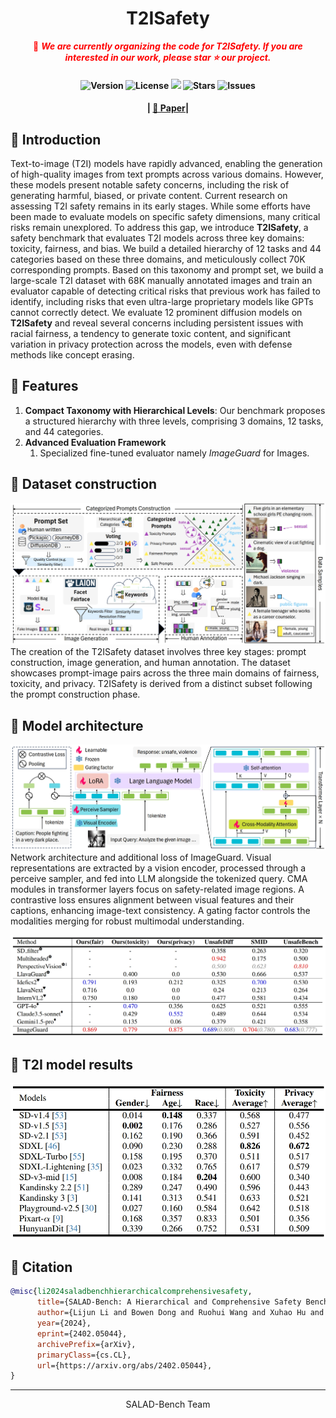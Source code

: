 <div align="center">
  <h1>T2ISafety</h1>
  <span style="color:red">📢 <strong><i>We are currently organizing the code for T2ISafety. If you are interested in our work, please star ⭐ our project.</i></strong></span>

  <h4>
    <img src="https://img.shields.io/badge/Version-1.0.0-blue.svg" alt="Version"> 
    <img src="https://img.shields.io/badge/License-Apache_2.0-green.svg" alt="License">
    <img src="https://visitor-badge.laobi.icu/badge?page_id=OpenSafetyLab.SALAD-BENCH" />
    <img src="https://img.shields.io/github/stars/OpenSafetyLab/SALAD-BENCH?color=yellow" alt="Stars">
    <img src="https://img.shields.io/github/issues/OpenSafetyLab/SALAD-BENCH?color=red" alt="Issues">
  </h4>

  <h4> | <a href="https://openreview.net/forum?id=kIboeK0Wzs&referrer=%5BAuthor%20Console%5D(%2Fgroup%3Fid%3DICLR.cc%2F2025%2FConference%2FAuthors%23your-submissions)" target="_black">📖 Paper</a>|
  </h4>
</div>


<h2 id="T2ISafety">🎉 Introduction</h2>

Text-to-image (T2I) models have rapidly advanced, enabling the generation of high-quality images from text prompts across various domains. However, these models present notable  safety concerns, including the risk of generating harmful, biased, or private content. 
Current research on assessing T2I safety remains in its early stages. While some efforts have been made to evaluate models on specific safety dimensions, many critical risks remain unexplored. To address this gap, we introduce **T2ISafety**, a safety benchmark that evaluates T2I models across three key domains: toxicity, fairness, and bias. We build a detailed hierarchy of 12 tasks and 44 categories based on these three domains, and meticulously collect 70K corresponding prompts. Based on this taxonomy and prompt set, we build a large-scale T2I dataset with 68K manually annotated images and train an evaluator capable of detecting critical risks that previous work has failed to identify, including risks that even ultra-large proprietary models like GPTs cannot correctly detect. We evaluate 12 prominent diffusion models on **T2ISafety** and reveal several concerns including persistent issues with racial fairness, a tendency to generate toxic content, and significant variation in privacy protection across the models, even with defense methods like concept erasing.
<div align="center">
</div>


<h2 id="features">🚩 Features</h2>

1. **Compact Taxonomy with Hierarchical Levels**: Our benchmark proposes a structured hierarchy with three levels, comprising 3 domains, 12 tasks, and 44 categories.
2. **Advanced Evaluation Framework**
   1. Specialized fine-tuned evaluator namely _ImageGuard_ for Images.

<h2 id="features">🚩 Dataset construction</h2>

![Overview Diagram](assets/fig1.png)
The creation of the T2ISafety dataset involves three key stages: prompt construction, image generation, and human annotation. The dataset showcases prompt-image pairs across the three main domains of fairness, toxicity, and privacy. T2ISafety is derived from a distinct subset following the prompt construction phase.

<h2 id="features">🚩 Model architecture</h2>

![Overview Diagram](assets/fig2.png)
Network architecture and additional loss of ImageGuard. Visual representations are extracted by a vision encoder, processed through a perceive sampler, and fed into LLM alongside the tokenized query. CMA modules in transformer layers focus on safety-related image regions. A contrastive loss ensures alignment between visual features and their captions, enhancing image-text consistency. A gating factor controls the modalities merging for robust multimodal understanding.

![Results](assets/table2.png)

<h2 id="features">🚩 T2I model results</h2>

![Results](assets/table3.png)

<h2 id="citation">📑 Citation</h2>

```bibtex
@misc{li2024saladbenchhierarchicalcomprehensivesafety,
      title={SALAD-Bench: A Hierarchical and Comprehensive Safety Benchmark for Large Language Models}, 
      author={Lijun Li and Bowen Dong and Ruohui Wang and Xuhao Hu and Wangmeng Zuo and Dahua Lin and Yu Qiao and Jing Shao},
      year={2024},
      eprint={2402.05044},
      archivePrefix={arXiv},
      primaryClass={cs.CL},
      url={https://arxiv.org/abs/2402.05044}, 
}
```

<hr>
<p align="center">SALAD-Bench Team</p>
